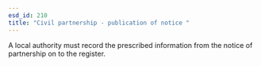 ```yaml
---
esd_id: 210
title: "Civil partnership - publication of notice "
---
```


A local authority must record the prescribed information from the notice  of partnership on to the register.

